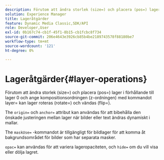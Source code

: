 ```yaml
---
description: Förutom att ändra storlek (size=) och placera (pos=) lager i förhållande till lager 0 och ange kompositionsordningen (z-ordningen) med kommandot layer= kan lager roteras (rotate=) och vändas (flip=).
solution: Experience Manager
title: Lageråtgärder
feature: Dynamic Media Classic,SDK/API
role: Developer,User
exl-id: 0b167c74-cb1f-45f1-8b15-cb1fcbc8f734
source-git-commit: 206e4643e3926cb85b4be2189743578f88180be7
workflow-type: tm+mt
source-wordcount: '121'
ht-degree: 0%

---
```


# Lageråtgärder{#layer-operations}

Förutom att ändra storlek (size=) och placera (pos=) lager i förhållande till lager 0 och ange kompositionsordningen (z-ordningen) med kommandot layer= kan lager roteras (rotate=) och vändas (flip=).

The `origin=` och `anchor=` attribut kan användas för att bibehålla den önskade justeringen mellan lager när bilder eller text ändras dynamiskt i mallar.

The `maskUse=` -kommandot är tillgängligt för bildlager för att komma åt bakgrundsområdet för bilder som har separata masker.

`opac=` kan användas för att variera lageropaciteten, och `hide=` om du vill visa eller dölja lagret.
